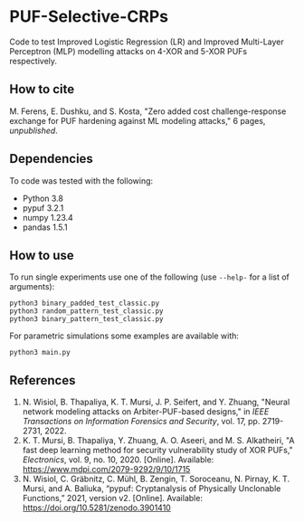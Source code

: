 # PUF-Selective-CRPs

Code to test Improved Logistic Regression (LR) and Improved Multi-Layer Perceptron (MLP) modelling attacks
on 4-XOR and 5-XOR PUFs respectively.

## How to cite

M. Ferens, E. Dushku, and S. Kosta, "Zero added cost challenge-response exchange for PUF hardening against ML modeling attacks," 6 pages, *unpublished*.

## Dependencies

To code was tested with the following:
- Python 3.8
- pypuf 3.2.1
- numpy 1.23.4
- pandas 1.5.1

## How to use

To run single experiments use one of the following (use `--help-` for a list of arguments):
```
python3 binary_padded_test_classic.py
python3 random_pattern_test_classic.py
python3 binary_pattern_test_classic.py
```
For parametric simulations some examples are available with:
```
python3 main.py
```

## References

1. N. Wisiol, B. Thapaliya, K. T. Mursi, J. P. Seifert, and Y. Zhuang, "Neural network modeling attacks on Arbiter-PUF-based designs," in *IEEE Transactions on Information Forensics and Security*, vol. 17, pp. 2719-2731, 2022.
2. K. T. Mursi, B. Thapaliya, Y. Zhuang, A. O. Aseeri, and M. S. Alkatheiri, "A fast deep learning method for security vulnerability study of XOR PUFs," *Electronics*, vol. 9, no. 10, 2020. [Online]. Available: https://www.mdpi.com/2079-9292/9/10/1715
3. N. Wisiol, C. Gräbnitz, C. Mühl, B. Zengin, T. Soroceanu, N. Pirnay, K. T. Mursi, and A. Baliuka, “pypuf: Cryptanalysis of Physically Unclonable Functions,” 2021, version v2. [Online]. Available: https://doi.org/10.5281/zenodo.3901410
